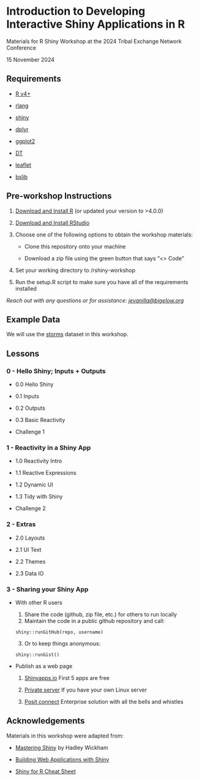 Introduction to Developing Interactive Shiny Applications in R
================

Materials for R Shiny Workshop at the 2024 Tribal Exchange Network
Conference

15 November 2024

## Requirements

- [R v4+](https://www.r-project.org/)

- [rlang](https://CRAN.R-project.org/package=rlang)

- [shiny](https://CRAN.R-project.org/package=readr)

- [dplyr](https://CRAN.R-project.org/package=dplyr)

- [ggplot2](https://CRAN.R-project.org/package=ggplot2)

- [DT](https://CRAN.R-project.org/package=DT)

- [leaflet](https://CRAN.R-project.org/package=leaflet)

- [bslib](https://CRAN.R-project.org/package=bslib)

## Pre-workshop Instructions

1.  [Download and Install R](https://cloud.r-project.org/) (or updated
    your version to \>4.0.0)

2.  [Download and Install
    RStudio](https://posit.co/download/rstudio-desktop/)

3.  Choose one of the following options to obtain the workshop
    materials:

    - Clone this repository onto your machine

    - Download a zip file using the green button that says “\<\> Code”

4.  Set your working directory to /rshiny-workshop

5.  Run the setup.R script to make sure you have all of the requirements
    installed

*Reach out with any questions or for assistance:
<jevanilla@bigelow.org>*

## Example Data

We will use the
[storms](https://dplyr.tidyverse.org/reference/storms.html) dataset in
this workshop.

## Lessons

### 0 - Hello Shiny; Inputs + Outputs

- 0.0 Hello Shiny

- 0.1 Inputs

- 0.2 Outputs

- 0.3 Basic Reactivity

- Challenge 1

### 1 - Reactivity in a Shiny App

- 1.0 Reactivity Intro

- 1.1 Reactive Expressions

- 1.2 Dynamic UI

- 1.3 Tidy with Shiny

- Challenge 2

### 2 - Extras

- 2.0 Layouts

- 2.1 UI Text

- 2.2 Themes

- 2.3 Data IO

### 3 - Sharing your Shiny App

- With other R users

  1.  Share the code (github, zip file, etc.) for others to run locally
  2.  Maintain the code in a public github repository and call:

  <!-- -->

      shiny::runGitHub(repo, username)

  3.  Or to keep things anonymous:

  <!-- -->

      shiny::runGist()

- Publish as a web page

  1.  [Shinyapps.io](https://www.shinyapps.io/) First 5 apps are free

  2.  [Private
      server](https://github.com/rstudio/shiny-server/blob/master/README.md)
      If you have your own Linux server

  3.  [Posit connect](https://posit.co/products/enterprise/connect/)
      Enterprise solution with all the bells and whistles

## Acknowledgements

Materials in this workshop were adapted from:

- [Mastering Shiny](https://mastering-shiny.org/index.html) by Hadley
  Wickham

- [Building Web Applications with
  Shiny](https://rstudio-education.github.io/shiny-course/)

- [Shiny for R Cheat
  Sheet](https://shiny.posit.co/r/articles/start/cheatsheet/)

